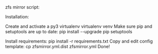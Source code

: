 zfs mirror script:

Installation:

   Create and activate a py3 virtualenv virtualenv venv
   Make sure pip and setuptools are up to date: pip install --upgrade pip setuptools
   
   Install requirements: pip install -r requirements.txt
   Copy and edit config template: cp zfsmirror.yml.dist zfsmirror.yml
   Done!
